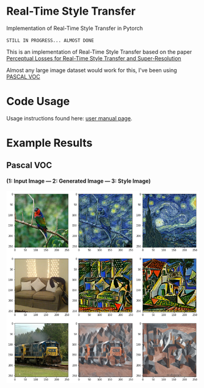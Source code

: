 # Real-Time Style Transfer
Implementation of Real-Time Style Transfer in Pytorch

`STILL IN PROGRESS... ALMOST DONE`

This is an implementation of Real-Time Style Transfer based on the paper [Perceptual Losses for Real-Time Style Transfer and Super-Resolution](https://arxiv.org/pdf/1603.08155)

Almost any large image dataset would work for this, I've been using [PASCAL VOC](http://pjreddie.com/media/files/VOCtrainval_06-Nov-2007.tar)

# Code Usage

Usage instructions found here: [user manual page](USAGE.md).

# Example Results
## Pascal VOC
#### (1: Input Image  — 2: Generated Image — 3: Style Image)
![](examples/example_r.png)
